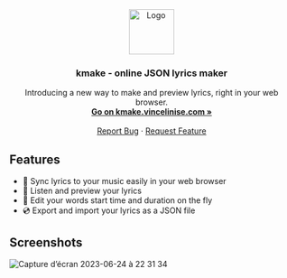 <div align="center">
  <a href="https://github.com/othneildrew/Best-README-Template">
    <img src="https://github.com/ecnivtwelve/kmake/assets/32978709/89fff204-086b-41a4-9de2-c08458f4f2b5" alt="Logo" width="80" height="80">
  </a>

  <h3 align="center">kmake - online JSON lyrics maker</h3>

  <p align="center">
    Introducing a new way to make and preview lyrics, right in your web browser.
    <br />
    <a href="kmake.vincelinise.com"><strong>Go on kmake.vincelinise.com »</strong></a>
    <br />
    <br />
    <a href="https://github.com/ecnivtwelve/kmake/issues">Report Bug</a>
    ·
    <a href="https://github.com/ecnivtwelve/kmake/issues">Request Feature</a>
  </p>
</div>

## Features
- 🎤 Sync lyrics to your music easily in your web browser
- 🎹 Listen and preview your lyrics
- 📝 Edit your words start time and duration on the fly
- 💿 Export and import your lyrics as a JSON file

## Screenshots
![Capture d’écran 2023-06-24 à 22 31 34](https://github.com/ecnivtwelve/kmake/assets/32978709/2c516260-29c3-4b5d-aff7-47e8015ad3b8)
